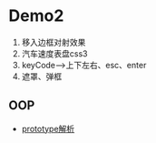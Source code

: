 # Demo2
1. 移入边框对射效果
2. 汽车速度表盘css3
3. keyCode-->上下左右、esc、enter
4. 遮罩、弹框



## OOP
- [prototype解析](https://github.com/Willworkgogogo/Demo2/blob/master/jQuery%E6%8F%92%E4%BB%B6/OOP%E9%9D%A2%E5%90%91%E5%AF%B9%E8%B1%A1%E7%BC%96%E7%A8%8B/demo/prototype.js)